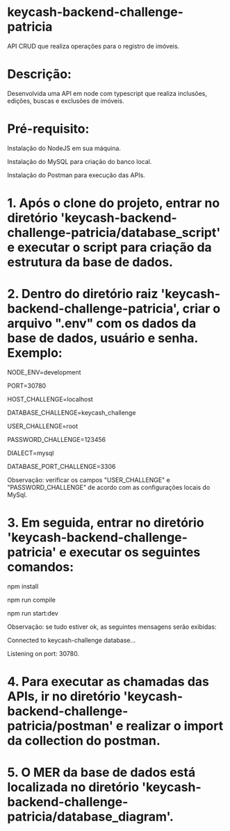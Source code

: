 ﻿# keycash-backend-challenge-patricia
API CRUD que realiza operações para o registro de imóveis. 

# Descrição:
Desenvolvida uma API em node com typescript que realiza inclusões, edições, buscas e exclusões de imóveis.

# Pré-requisito:
Instalação do NodeJS em sua máquina.

Instalação do MySQL para criação do banco local.

Instalação do Postman para execução das APIs.


# 1. Após o clone do projeto, entrar no diretório 'keycash-backend-challenge-patricia/database_script' e executar o script para criação da estrutura da base de dados.


# 2. Dentro do diretório raiz 'keycash-backend-challenge-patricia', criar o arquivo ".env" com os dados da base de dados, usuário e senha. Exemplo:

NODE_ENV=development

PORT=30780

HOST_CHALLENGE=localhost

DATABASE_CHALLENGE=keycash_challenge

USER_CHALLENGE=root

PASSWORD_CHALLENGE=123456

DIALECT=mysql

DATABASE_PORT_CHALLENGE=3306

Observação: verificar os campos "USER_CHALLENGE" e "PASSWORD_CHALLENGE" de acordo com as configurações locais do MySql.


# 3. Em seguida, entrar no diretório 'keycash-backend-challenge-patricia' e executar os seguintes comandos:

npm install

npm run compile

npm run start:dev



Observação: se tudo estiver ok, as seguintes mensagens serão exibidas: 

Connected to keycash-challenge database...

Listening on port: 30780.


# 4. Para executar as chamadas das APIs, ir no diretório 'keycash-backend-challenge-patricia/postman' e realizar o import da collection do postman.


# 5. O MER da base de dados está localizada no diretório 'keycash-backend-challenge-patricia/database_diagram'.

